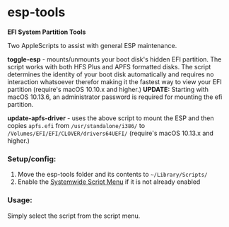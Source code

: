 # esp-tools
**EFI System Partition Tools**

Two AppleScripts to assist with general ESP maintenance.

**toggle-esp** - mounts/unmounts your boot disk's hidden EFI partition. The script works with both HFS Plus and APFS formatted disks. The script determines the identity of your boot disk automatically and requires no interaction whatsoever therefor making it the fastest way to view your EFI partition (require's macOS 10.10.x and higher.) **UPDATE:** Starting with macOS 10.13.6, an administrator password is required for mounting the efi partition.

**update-apfs-driver** - uses the above script to mount the ESP and then copies `apfs.efi` from `/usr/standalone/i386/` to `/Volumes/EFI/EFI/CLOVER/drivers64UEFI/` (require's macOS 10.13.x and higher.)

### Setup/config:

1. Move the esp-tools folder and its contents to `~/Library/Scripts/`
2. Enable the [Systemwide Script Menu][] if it is not already enabled

### Usage:

Simply select the script from the script menu.

[Systemwide Script Menu]: https://developer.apple.com/library/content/documentation/LanguagesUtilities/Conceptual/MacAutomationScriptingGuide/UsetheSystem-WideScriptMenu.html
